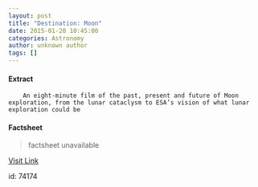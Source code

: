 ```yaml
---
layout: post
title: "Destination: Moon"
date: 2015-01-20 10:45:00
categories: Astronomy
author: unknown author
tags: []
---
```



#### Extract
>
							
				
		
		An eight-minute film of the past, present and future of Moon exploration, from the lunar cataclysm to ESA’s vision of what lunar exploration could be
	

#### Factsheet
>factsheet unavailable

[Visit Link](http://www.esa.int/ESA_Multimedia/Videos/2015/01/Destination_Moon)

id:   74174
